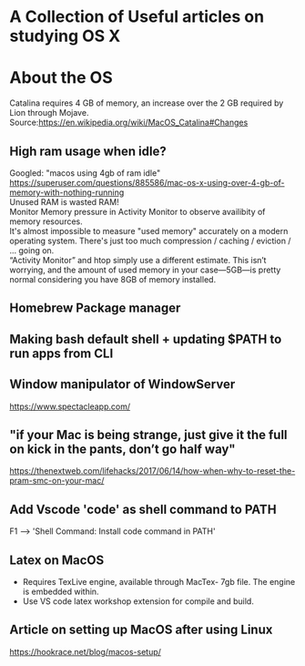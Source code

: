 # A Collection of Useful articles on studying OS X

# About the OS
Catalina requires 4 GB of memory, an increase over the 2 GB required by Lion through Mojave.
Source:https://en.wikipedia.org/wiki/MacOS_Catalina#Changes

## High ram usage when idle? 
Googled: "macos using 4gb of ram idle" \
https://superuser.com/questions/885586/mac-os-x-using-over-4-gb-of-memory-with-nothing-running \
Unused RAM is wasted RAM! \
Monitor Memory pressure in Activity Monitor to observe availibity of memory resources. \
It's almost impossible to measure "used memory" accurately on a modern operating system. There's just too much compression / caching / eviction / ... going on. \
“Activity Monitor” and htop simply use a different estimate. This isn’t worrying, and the amount of used memory in your case—5GB—is pretty normal considering you have 8GB of memory installed.

## Homebrew Package manager 

## Making bash default shell + updating $PATH to run apps from CLI

## Window manipulator of WindowServer
https://www.spectacleapp.com/

## "if your Mac is being strange, just give it the full on kick in the pants, don’t go half way"
https://thenextweb.com/lifehacks/2017/06/14/how-when-why-to-reset-the-pram-smc-on-your-mac/

## Add Vscode 'code' as shell command to PATH
F1 --> 'Shell Command: Install code command in PATH'

## Latex on MacOS
* Requires TexLive engine, available through MacTex- 7gb file. The engine is embedded within.
* Use VS code latex workshop extension for compile and build.


## Article on setting up MacOS after using Linux
https://hookrace.net/blog/macos-setup/

